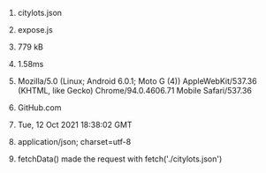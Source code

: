 1. citylots.json
2. expose.js
3. 779 kB
4. 1.58ms

5. Mozilla/5.0 (Linux; Android 6.0.1; Moto G (4)) AppleWebKit/537.36 (KHTML, like Gecko) Chrome/94.0.4606.71 Mobile Safari/537.36
6. GitHub.com
7. Tue, 12 Oct 2021 18:38:02 GMT
8. application/json; charset=utf-8
9. fetchData() made the request with
fetch('./citylots.json')